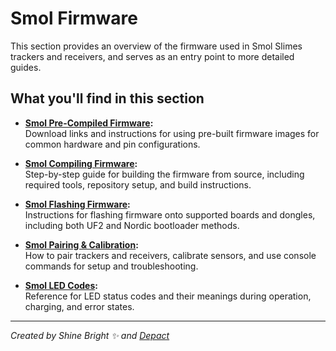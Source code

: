 # Smol Firmware

This section provides an overview of the firmware used in Smol Slimes trackers and receivers, and serves as an entry point to more detailed guides.

## What you'll find in this section

- **[Smol Pre-Compiled Firmware](smol-pre-compiled-firmware.md):**  
  Download links and instructions for using pre-built firmware images for common hardware and pin configurations.

- **[Smol Compiling Firmware](smol-compiling-firmware.md):**  
  Step-by-step guide for building the firmware from source, including required tools, repository setup, and build instructions.

- **[Smol Flashing Firmware](smol-flashing-firmware.md):**  
  Instructions for flashing firmware onto supported boards and dongles, including both UF2 and Nordic bootloader methods.

- **[Smol Pairing & Calibration](smol-pairing-and-calibration.md):**  
  How to pair trackers and receivers, calibrate sensors, and use console commands for setup and troubleshooting.

- **[Smol LED Codes](smol-LED-codes.md):**  
  Reference for LED status codes and their meanings during operation, charging, and error states.

<hr/>

*Created by Shine Bright ✨ and [Depact](https://github.com/Depact)*
